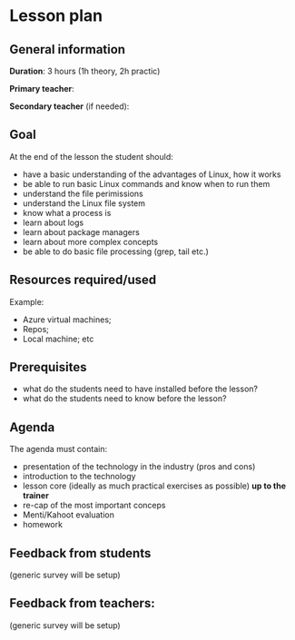 # Lesson plan

## General information

**Duration**: 3 hours (1h theory, 2h practic)

**Primary teacher**: 

**Secondary teacher** (if needed): 

## Goal
At the end of the lesson the student should:
- have a basic understanding of the advantages of Linux, how it works
- be able to run basic Linux commands and know when to run them
- understand the file perimissions
- understand the Linux file system
- know what a process is
- learn about logs
- learn about package managers
- learn about more complex concepts
- be able to do basic file processing (grep, tail etc.)

## Resources required/used
Example:
- Azure virtual machines;
- Repos;
- Local machine; etc

## Prerequisites
- what do the students need to have installed before the lesson?
- what do the students need to know before the lesson?

## Agenda
The agenda must contain:
- presentation of the technology in the industry (pros and cons)
- introduction to the technology
- lesson core (ideally as much practical exercises as possible) **up to the trainer**
- re-cap of the most important conceps
- Menti/Kahoot evaluation
- homework

## Feedback from students
(generic survey will be setup)

## Feedback from teachers:
(generic survey will be setup)
